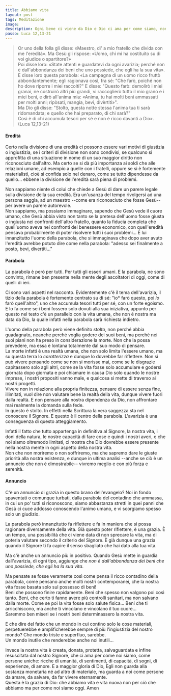 ```yaml
---
title: Abbiamo vita
layout: post
tags: Meditazione
image:
description: Ogni bene ci viene da Dio e Dio ci ama per come siamo, non per ciò che abbiamo.
passo: Luca 12,13-21
---
```


> Or uno della folla gli disse: «Maestro, di' a mio fratello che divida con me l'eredità».
Ma Gesù gli rispose: «Uomo, chi mi ha costituito su di voi giudice o spartitore?»  
Poi disse loro: «State attenti e guardatevi da ogni avarizia; perché non è dall'abbondanza dei beni che uno possiede, che egli ha la sua vita».  
E disse loro questa parabola: «La campagna di un uomo ricco fruttò abbondantemente;
egli ragionava così, fra sé: "Che farò, poiché non ho dove riporre i miei raccolti?" E disse:
"Questo farò: demolirò i miei granai, ne costruirò altri più grandi, vi raccoglierò tutto il mio grano e i miei beni,
e dirò all'anima mia: «Anima, tu hai molti beni ammassati per molti anni; ripòsati, mangia, bevi, divèrtiti»".  
Ma Dio gli disse: "Stolto, questa notte stessa l'anima tua ti sarà ridomandata; e quello che hai preparato, di chi sarà?"  
Così è di chi accumula tesori per sé e non è ricco davanti a Dio». (Luca 12,13-21)

#### Eredità
Certo nella divisione di una eredità ci possono essere vari motivi di giustizia o ingiustizia, se i criteri di divisione non sono condivisi, se qualcuno si approfitta di una situazione in nome di un suo maggior diritto non riconosciuto dall'altro. Ma certo se si dà più importanza ai soldi che alle relazioni umane, ad esempio a quelle con i fratelli, oppure se si è fortemente materialisti, cioè si confida solo nel denaro, come se tutto dipendesse da quello... ebbene la divisione dell'eredità sarà piena di problemi. 

Non sappiamo niente di colui che chiede a Gesù di dare un parere legale sulla divisione della sua eredità. Era un'usanza del tempo rivolgersi ad una persona saggia, ad un maestro --come era riconosciuto che fosse Gesù-- per avere un parere autorevole.  
Non sappiamo, ma possiamo immaginare, sapendo che Gesù vede il cuore umano, che Gesù abbia visto non tanto se la pretesa dell'uomo fosse giusta o ingiusta nei confronti dell'altro fratello, quanto la fiducia completa che quell'uomo aveva nei confronti del benessere economico, con quell'eredità pensava probabilmente di poter risolvere tutti i suoi problemi... È lui innanzitutto l'uomo della parabola, che si immaginava che dopo aver avuto l'eredità avrebbe potuto dire come nella parabola: "adesso sei finalmente a posto, bevi, divertiti..."

#### Parabola
La parabola è però per tutti. Per tutti gli esseri umani. E la parabola, ne sono convinto, rimane ben presente nella mente degli ascoltatori di oggi, come di quelli di ieri. 

Ci sono vari aspetti nel racconto. Evidentemente c'è il tema dell'avarizia, il tizio della parabola è fortemente centrato su di sé: "io* farò questo, poi *io* farò quell'altro", uno che accumula tesori tutti per sé, con un forte egoismo.  
E lo fa come se i beni fossero solo dovuti alla sua iniziativa, appunto per questo nel testo c'è un parallelo con la vita umana, che non è nostra ma data da Dio, la quale infatti nella parabola sarà richiesta indietro. 

L'uomo della parabola però viene definito *stolto*, non perché abbia guadagnato, neanche perché voglia godere dei suoi beni, ma perché nei suoi piani non ha preso in considerazione la morte. Non che la possa prevedere, ma essa è lontana totalmente dal suo modo di pensare.   
La morte infatti è una realtà umana, che non solo limita l'essere umano, ma su questa terra lo *caratterizza* e dunque lo dovrebbe far riflettere. Non si può vivere pensando come se non si morisse mai, come se le disgrazie capitassero solo agli altri, come se la vita fosse solo accumulare e godersi giornata dopo giornata e poi chiamare in causa Dio solo quando le nostre imprese, i nostri propositi vanno male, e qualcosa si mette di traverso ai nostri progetti.  
Vivere non in relazione alla propria finitezza, pensare di essere senza fine, illimitati, vuol dire non valutare bene la realtà della vita, dunque vivere fuori dalla realtà. E non pensare alla nostra dipendenza da Dio, non affrontare mai realmente la domanda sulla fede.  
In questo è stolto. In effetti nella Scrittura la vera saggezza sta nel conoscere il Signore. E questo è il centro della parabola. L'avarizia è una conseguenza di questo atteggiamento.

Infatti il fatto che tutto appartenga in definitiva al Signore, la nostra vita, i doni della natura, le nostre capacità di fare cose e quindi i nostri averi, e che noi siamo oltremodo limitati, ci mostra che Dio dovrebbe essere presente nella nostra mente in ogni aspetto della nostra vita.  
Non che non moriremo o non soffriremo, ma che sapremo dare le giuste priorità alla nostra esistenza, e dunque in ultima analisi --anche se ciò è un annuncio che non è dimostrabile-- vivremo meglio e con più forza e serenità.

#### Annuncio
C'è un annuncio di grazia in questo brano dell'evangelo? Noi in fondo spaventati o comunque turbati, dalla parabola del contadino che ammassa, in cui un po' tutti si riconoscono, siamo abbastanza stretti in quei panni che Gesù ci cuce addosso conoscendo l'animo umano, e vi scorgiamo spesso solo un giudizio. 

La parabola però innanzitutto fa riflettere e fa in maniera che si possa ragionare diversamente della vita. Già questo poter riflettere, è una grazia. È un tempo, una possibilità che ci viene data di non sprecare la vita, ma di poterla valutare secondo il criterio del Signore. È già dunque una grazia quando il Signore ti fa capire il senso sbagliato che hai dato alla tua vita.

Ma c'è anche un annuncio più in positivo. Quando Gesù mette in guardia dall'avarizia, di ogni tipo, aggiunge che *non è dall'abbondanza dei beni che uno possiede, che egli ha la sua vita*.

Ma pensate se fosse veramente così come pensa il ricco contadino della parabola, come pensano anche molti nostri contemporanei, che la nostra vita fosse basata solo sul possesso di beni!  
Beni che possono finire rapidamente. Beni che spesso non valgono poi così tanto. Beni, che certo ti fanno avere più controlli sanitari, ma non salvano dalla morte. Come se poi la vita fosse solo salute fisica... Beni che ti arricchiscono, ma anche ti vincolano e vincolano il tuo cuore...    
Saremmo ben miseri se i nostri beni determinassero la nostra vita.
  
E che dire del fatto che un mondo in cui contino solo le cose materiali, perpetuerebbe e amplificherebbe sempre di più l'ingiustizia del nostro mondo? Che mondo triste e superfluo, sarebbe.   
Un mondo inutile che renderebbe anche noi inutili...

Invece la nostra vita è creata, donata, protetta, salvaguardata e infine resuscitata dal nostro Signore, che ci ama per come noi siamo, come persone uniche: ricche di umanità, di sentimenti, di capacità, di sogni, di esperienze, di amore.
E a maggior gloria di Dio, Egli non guarda alla sostanza monetaria né ad altro di materiale, ma guarda a noi come persone da amare, da salvare, da far vivere eternamente.  
Questa è la grazia di Dio: che abbiamo vita e vita nuova non per ciò che abbiamo ma per come noi siamo oggi. Amen

